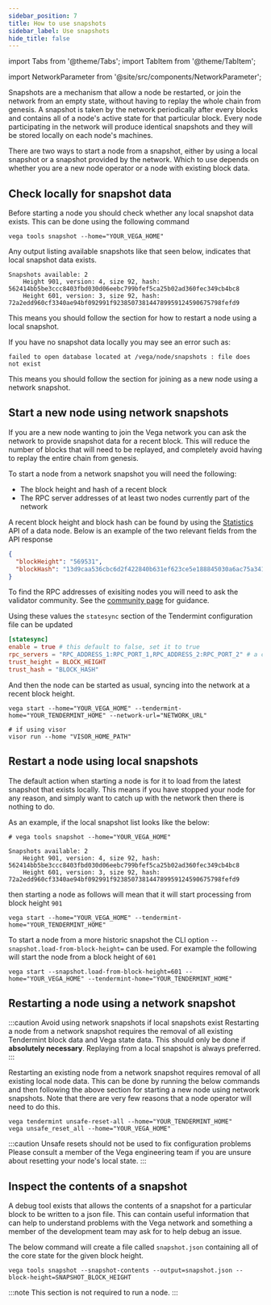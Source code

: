 ```yaml
---
sidebar_position: 7
title: How to use snapshots
sidebar_label: Use snapshots
hide_title: false
---
```


import Tabs from '@theme/Tabs';
import TabItem from '@theme/TabItem';

import NetworkParameter from '@site/src/components/NetworkParameter';


Snapshots are a mechanism that allow a node be restarted, or join the network from an empty state, without having to replay the whole chain from genesis. A snapshot is taken by the network periodically after every <NetworkParameter frontMatter={frontMatter} param="snapshot.interval.length" hideName={true} /> blocks and contains all of a node's active state for that particular block. Every node participating in the network will produce identical snapshots and they will be stored locally on each node's machines.

There are two ways to start a node from a snapshot, either by using a local snapshot or a snapshot provided by the network. Which to use depends on whether you are a new node operator or a node with existing block data.

## Check locally for snapshot data

Before starting a node you should check whether any local snapshot data exists. This can be done using the following command
```shell
vega tools snapshot --home="YOUR_VEGA_HOME"
```

Any output listing available snapshots like that seen below, indicates that local snapshot data exists.

```shell
Snapshots available: 2
	Height 901, version: 4, size 92, hash: 562414bb5be3ccc8403fbd030d06eebc799bfef5ca25b02ad360fec349cb4bc8
	Height 601, version: 3, size 92, hash: 72a2edd960cf3340ae94bf092991f923850738144789959124590675798fefd9
```

This means you should follow the section for how to restart a node using a local snapshot.

If you have no snapshot data locally you may see an error such as:
```shell
failed to open database located at /vega/node/snapshots : file does not exist
```

This means you should follow the section for joining as a new node using a network snapshot.

## Start a new node using network snapshots

If you are a new node wanting to join the Vega network you can ask the network to provide snapshot data for a recent block. This will reduce the number of blocks that will need to be replayed, and completely avoid having to replay the entire chain from genesis.

To start a node from a network snapshot you will need the following:
- The block height and hash of a recent block
- The RPC server addresses of at least two nodes currently part of the network

A recent block height and block hash can be found by using the [Statistics](../../api/rest/core/core-service-statistics.api.mdx) API of a data node. Below is an example of the two relevant fields from the API response
```json
{
  "blockHeight": "569531",
  "blockHash": "13d9caa536cbc6d2f422840b631ef623ce5e188845030a6ac75a341433b2eed9"
}
```

To find the RPC addresses of exisiting nodes you will need to ask the validator community. See the [community page](./../requirements/community.md) for guidance.

Using these values the `statesync` section of the Tendermint configuration file can be updated
```Toml
[statesync]
enable = true # this default to false, set it to true
rpc_servers = "RPC_ADDRESS_1:RPC_PORT_1,RPC_ADDRESS_2:RPC_PORT_2" # a comma separated list of rpc addresses
trust_height = BLOCK_HEIGHT
trust_hash = "BLOCK_HASH"
```

And then the node can be started as usual, syncing into the network at a recent block height.

```
vega start --home="YOUR_VEGA_HOME" --tendermint-home="YOUR_TENDERMINT_HOME" --network-url="NETWORK_URL"

# if using visor
visor run --home "VISOR_HOME_PATH"
```

## Restart a node using local snapshots

The default action when starting a node is for it to load from the latest snapshot that exists locally. This means if you have stopped your node for any reason, and simply want to catch up with the network then there is nothing to do.

As an example, if the local snapshot list looks like the below:
```shell
# vega tools snapshot --home="YOUR_VEGA_HOME"

Snapshots available: 2
	Height 901, version: 4, size 92, hash: 562414bb5be3ccc8403fbd030d06eebc799bfef5ca25b02ad360fec349cb4bc8
	Height 601, version: 3, size 92, hash: 72a2edd960cf3340ae94bf092991f923850738144789959124590675798fefd9
```

then starting a node as follows will mean that it will start processing from block height `901`
```
vega start --home="YOUR_VEGA_HOME" --tendermint-home="YOUR_TENDERMINT_HOME"
```

To start a node from a more historic snapshot the CLI option `--snapshot.load-from-block-height=` can be used. For example the following will start the node from a block height of `601`
```
vega start --snapshot.load-from-block-height=601 --home="YOUR_VEGA_HOME" --tendermint-home="YOUR_TENDERMINT_HOME"
```


## Restarting a node using a network snapshot

:::caution Avoid using network snapshots if local snapshots exist
Restarting a node from a network snapshot requires the removal of all existing Tendermint block data and Vega state data. This should only be done if **absolutely necessary**. Replaying from a local snapshot is always preferred.
:::

Restarting an existing node from a network snapshot requires removal of all existing local node data. This can be done by running the below commands and then following the above section for starting a new node using network snapshots. Note that there are very few reasons that a node operator will need to do this.

```
vega tendermint unsafe-reset-all --home="YOUR_TENDERMINT_HOME"
vega unsafe_reset_all --home="YOUR_VEGA_HOME"
```

:::caution Unsafe resets should not be used to fix configuration problems
Please consult a member of the Vega engineering team if you are unsure about resetting your node's local state.
:::

## Inspect the contents of a snapshot
 
A debug tool exists that allows the contents of a snapshot for a particular block to be written to a json file. This can contain useful information that can help to understand problems with the Vega network and something a member of the development team may ask for to help debug an issue.


The below command will create a file called `snapshot.json` containing all of the core state for the given block height.

``` shell
vega tools snapshot --snapshot-contents --output=snapshot.json --block-height=SNAPSHOT_BLOCK_HEIGHT
```

:::note
This section is not required to run a node.
:::
